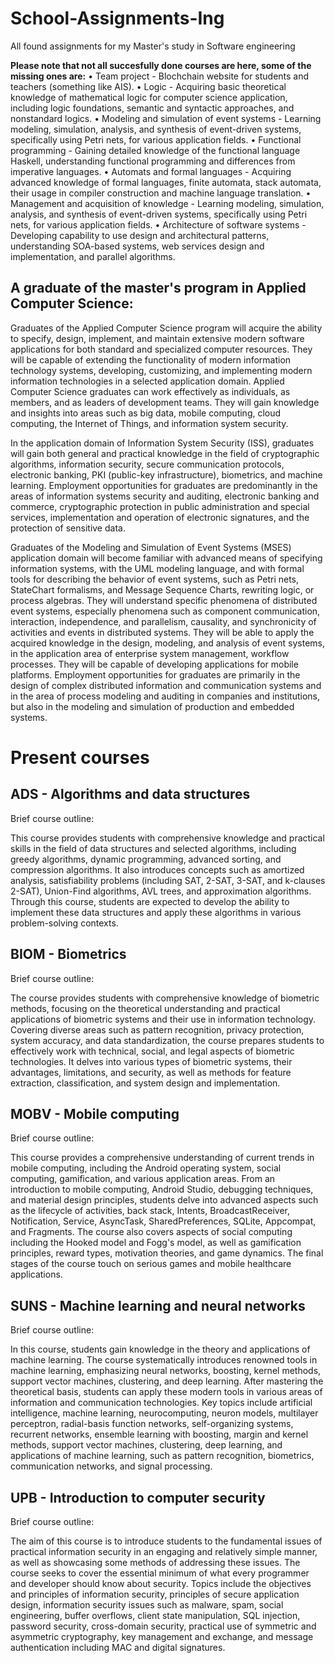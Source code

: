# School-Assignments-Ing
All found assignments for my Master's study in Software engineering 

**Please note that not all succesfully done courses are here, some of the missing ones are:**
• Team project - Blochchain website for students and teachers (something like AIS).
• Logic - Acquiring basic theoretical knowledge of mathematical logic for computer science application, including logic foundations, semantic and syntactic approaches, and nonstandard logics.
• Modeling and simulation of event systems - Learning modeling, simulation, analysis, and synthesis of event-driven systems, specifically using Petri nets, for various application fields.
• Functional programming - Gaining detailed knowledge of the functional language Haskell, understanding functional programming and differences from imperative languages.
• Automats and formal languages - Acquiring advanced knowledge of formal languages, finite automata, stack automata, their usage in compiler construction and machine language translation.
• Management and acquisition of knowledge - Learning modeling, simulation, analysis, and synthesis of event-driven systems, specifically using Petri nets, for various application fields.
• Architecture of software systems - Developing capability to use design and architectural patterns, understanding SOA-based systems, web services design and implementation, and parallel algorithms.

## A graduate of the master's program in Applied Computer Science:

Graduates of the Applied Computer Science program will acquire the ability to specify, design, implement, and maintain extensive modern software applications for both standard and specialized computer resources. They will be capable of extending the functionality of modern information technology systems, developing, customizing, and implementing modern information technologies in a selected application domain. Applied Computer Science graduates can work effectively as individuals, as members, and as leaders of development teams. They will gain knowledge and insights into areas such as big data, mobile computing, cloud computing, the Internet of Things, and information system security.

In the application domain of Information System Security (ISS), graduates will gain both general and practical knowledge in the field of cryptographic algorithms, information security, secure communication protocols, electronic banking, PKI (public-key infrastructure), biometrics, and machine learning. Employment opportunities for graduates are predominantly in the areas of information systems security and auditing, electronic banking and commerce, cryptographic protection in public administration and special services, implementation and operation of electronic signatures, and the protection of sensitive data.

Graduates of the Modeling and Simulation of Event Systems (MSES) application domain will become familiar with advanced means of specifying information systems, with the UML modeling language, and with formal tools for describing the behavior of event systems, such as Petri nets, StateChart formalisms, and Message Sequence Charts, rewriting logic, or process algebras. They will understand specific phenomena of distributed event systems, especially phenomena such as component communication, interaction, independence, and parallelism, causality, and synchronicity of activities and events in distributed systems. They will be able to apply the acquired knowledge in the design, modeling, and analysis of event systems, in the application area of enterprise system management, workflow processes. They will be capable of developing applications for mobile platforms. Employment opportunities for graduates are primarily in the design of complex distributed information and communication systems and in the area of process modeling and auditing in companies and institutions, but also in the modeling and simulation of production and embedded systems.

# Present courses 

## ADS - Algorithms and data structures

Brief course outline: 

This course provides students with comprehensive knowledge and practical skills in the field of data structures and selected algorithms, including greedy algorithms, dynamic programming, advanced sorting, and compression algorithms. It also introduces concepts such as amortized analysis, satisfiability problems (including SAT, 2-SAT, 3-SAT, and k-clauses 2-SAT), Union-Find algorithms, AVL trees, and approximation algorithms. Through this course, students are expected to develop the ability to implement these data structures and apply these algorithms in various problem-solving contexts.

## BIOM - Biometrics

Brief course outline: 

The course provides students with comprehensive knowledge of biometric methods, focusing on the theoretical understanding and practical applications of biometric systems and their use in information technology. Covering diverse areas such as pattern recognition, privacy protection, system accuracy, and data standardization, the course prepares students to effectively work with technical, social, and legal aspects of biometric technologies. It delves into various types of biometric systems, their advantages, limitations, and security, as well as methods for feature extraction, classification, and system design and implementation.

## MOBV - Mobile computing 

Brief course outline: 

This course provides a comprehensive understanding of current trends in mobile computing, including the Android operating system, social computing, gamification, and various application areas. From an introduction to mobile computing, Android Studio, debugging techniques, and material design principles, students delve into advanced aspects such as the lifecycle of activities, back stack, Intents, BroadcastReceiver, Notification, Service, AsyncTask, SharedPreferences, SQLite, Appcompat, and Fragments. The course also covers aspects of social computing including the Hooked model and Fogg's model, as well as gamification principles, reward types, motivation theories, and game dynamics. The final stages of the course touch on serious games and mobile healthcare applications.

## SUNS - Machine learning and neural networks 

Brief course outline: 

In this course, students gain knowledge in the theory and applications of machine learning. The course systematically introduces renowned tools in machine learning, emphasizing neural networks, boosting, kernel methods, support vector machines, clustering, and deep learning. After mastering the theoretical basis, students can apply these modern tools in various areas of information and communication technologies. Key topics include artificial intelligence, machine learning, neurocomputing, neuron models, multilayer perceptron, radial-basis function networks, self-organizing systems, recurrent networks, ensemble learning with boosting, margin and kernel methods, support vector machines, clustering, deep learning, and applications of machine learning, such as pattern recognition, biometrics, communication networks, and signal processing.

## UPB - Introduction to computer security 

Brief course outline: 

The aim of this course is to introduce students to the fundamental issues of practical information security in an engaging and relatively simple manner, as well as showcasing some methods of addressing these issues. The course seeks to cover the essential minimum of what every programmer and developer should know about security. Topics include the objectives and principles of information security, principles of secure application design, information security issues such as malware, spam, social engineering, buffer overflows, client state manipulation, SQL injection, password security, cross-domain security, practical use of symmetric and asymmetric cryptography, key management and exchange, and message authentication including MAC and digital signatures.
